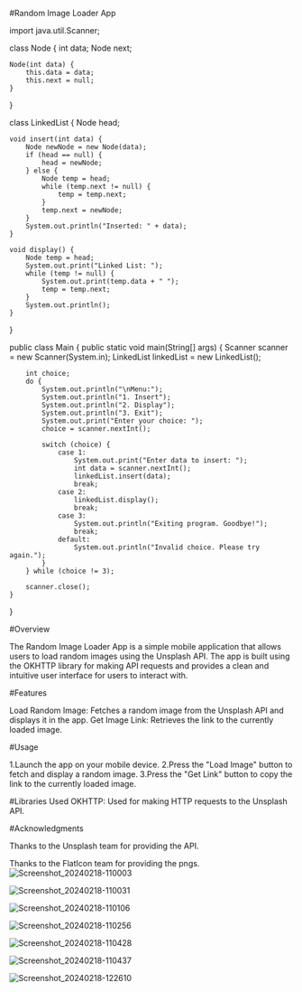 #Random Image Loader App



import java.util.Scanner;

class Node {
    int data;
    Node next;

    Node(int data) {
        this.data = data;
        this.next = null;
    }
}

class LinkedList {
    Node head;

    void insert(int data) {
        Node newNode = new Node(data);
        if (head == null) {
            head = newNode;
        } else {
            Node temp = head;
            while (temp.next != null) {
                temp = temp.next;
            }
            temp.next = newNode;
        }
        System.out.println("Inserted: " + data);
    }

    void display() {
        Node temp = head;
        System.out.print("Linked List: ");
        while (temp != null) {
            System.out.print(temp.data + " ");
            temp = temp.next;
        }
        System.out.println();
    }
}

public class Main {
    public static void main(String[] args) {
        Scanner scanner = new Scanner(System.in);
        LinkedList linkedList = new LinkedList();

        int choice;
        do {
            System.out.println("\nMenu:");
            System.out.println("1. Insert");
            System.out.println("2. Display");
            System.out.println("3. Exit");
            System.out.print("Enter your choice: ");
            choice = scanner.nextInt();

            switch (choice) {
                case 1:
                    System.out.print("Enter data to insert: ");
                    int data = scanner.nextInt();
                    linkedList.insert(data);
                    break;
                case 2:
                    linkedList.display();
                    break;
                case 3:
                    System.out.println("Exiting program. Goodbye!");
                    break;
                default:
                    System.out.println("Invalid choice. Please try again.");
            }
        } while (choice != 3);

        scanner.close();
    }
}



#Overview

The Random Image Loader App is a simple mobile application that allows users to load random images using the Unsplash API. The app is built using the OKHTTP library for making API requests and provides a clean and intuitive user interface for users to interact with.

#Features

Load Random Image: Fetches a random image from the Unsplash API and displays it in the app.
Get Image Link: Retrieves the link to the currently loaded image.

#Usage

1.Launch the app on your mobile device.
2.Press the "Load Image" button to fetch and display a random image.
3.Press the "Get Link" button to copy the link to the currently loaded image.

#Libraries Used
OKHTTP: Used for making HTTP requests to the Unsplash API.

#Acknowledgments

Thanks to the Unsplash team for providing the API.

Thanks to the FlatIcon team for providing the pngs.
![Screenshot_20240218-110003](https://github.com/AnkurKushwaha23/Android-demo1/assets/157258878/c01dc3f4-57f6-403d-90a2-a62340725e1f)

![Screenshot_20240218-110031](https://github.com/AnkurKushwaha23/Android-demo1/assets/157258878/d7a10a37-2546-4996-aedd-3df127f3ce7c)

![Screenshot_20240218-110106](https://github.com/AnkurKushwaha23/Android-demo1/assets/157258878/2178f4a1-e979-4cdd-9300-dae15aca5ab6)

![Screenshot_20240218-110256](https://github.com/AnkurKushwaha23/Android-demo1/assets/157258878/c30fa4cb-c4de-49d2-9572-a88519d94cd5)

![Screenshot_20240218-110428](https://github.com/AnkurKushwaha23/Android-demo1/assets/157258878/fe89787c-4dc4-4835-bfc5-83197e19fcda)

![Screenshot_20240218-110437](https://github.com/AnkurKushwaha23/Android-demo1/assets/157258878/7905a53a-fcc2-47e7-bcd2-0218b617954f)

![Screenshot_20240218-122610](https://github.com/AnkurKushwaha23/Android-demo1/assets/157258878/6081ce4b-f6d1-4e35-9ee4-3bc8667d2ed7)
